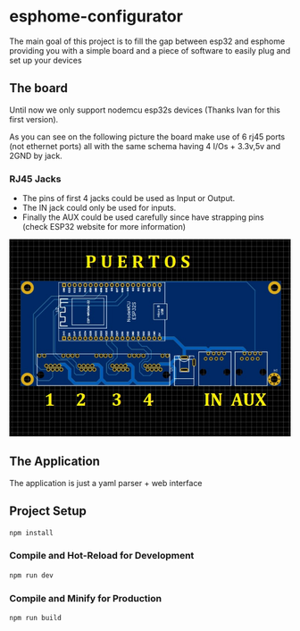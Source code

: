 # esphome-configurator

The main goal of this project is to fill the gap between esp32 and esphome providing you with a simple board and a piece of software to easily plug and set up your devices

## The board

Until now we only support nodemcu esp32s devices (Thanks Ivan for this first version). 

As you can see on the following picture the board make use of 6 rj45 ports (not ethernet ports) all with the same schema having 4 I/Os + 3.3v,5v and 2GND by jack.

### RJ45 Jacks

- The pins of first 4 jacks could be used as Input or Output. 
- The IN jack could only be used for inputs.
- Finally the AUX could be used carefully since have strapping pins (check ESP32 website for more information)

![esphome configurator board preview](/board/ports.jpg)

## The Application

The application is just a yaml parser + web interface

## Project Setup

```sh
npm install
```

### Compile and Hot-Reload for Development

```sh
npm run dev
```

### Compile and Minify for Production

```sh
npm run build
```
